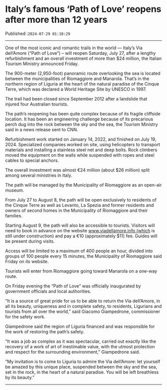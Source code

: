 # Italy’s famous ‘Path of Love’ reopens after more than 12 years

Published :`2024-07-29 01:10:29`

---

One of the most iconic and romantic trails in the world — Italy’s Via dell’Amore (“Path of Love”) – will reopen Saturday, July 27, after a lengthy refurbishment and an overall investment of more than $24 million, the Italian Tourism Ministry announced Friday.

The 900-meter (2,950-foot) panoramic route overlooking the sea is located between the municipalities of Riomaggiore and Manarola. That’s in the northern region of Liguria at the heart of the natural paradise of the Cinque Terre, which was declared a World Heritage Site by UNESCO in 1997.

The trail had been closed since September 2012 after a landslide that injured four Australian tourists.

The path’s reopening has been quite complex because of its fragile cliffside location. It has been an engineering challenge because of its precarious perch dug into the rock between the sky and the sea, the Tourism Ministry said in a news release sent to CNN.

Refurbishment work started on January 14, 2022, and finished on July 19, 2024. Specialized companies worked on site, using helicopters to transport materials and installing a stainless steel net and deep bolts. Rock climbers moved the equipment on the walls while suspended with ropes and steel cables to special anchors.

The overall investment was almost €24 million (about $26 million) split among several ministries in Italy.

The path will be managed by the Municipality of Riomaggiore as an open-air museum.

From July 27 to August 8, the path will be open exclusively to residents of the Cinque Terre as well as Levanto, La Spezia and former residents and owners of second homes in the Municipality of Riomaggiore and their families.

Starting August 9, the path will also be accessible to tourists. Visitors will need to book in advance on the website www.viadellamore.info (which is still under construction) and pay a €10 (approximately $11) fee. Guides will be present during visits.

Access will be limited to a maximum of 400 people an hour, divided into groups of 100 people every 15 minutes, the Municipality of Riomaggiore said Friday on its website.

Tourists will enter from Riomaggiore going toward Manarola on a one-way route.

On Friday evening the “Path of Love” was officially inaugurated by government officials and local authorities.

“It is a source of great pride for us to be able to return the Via dell’Amore, in all its beauty, uniqueness and in complete safety, to residents, Ligurians and tourists from all over the world,” said Giacomo Giampedrone, commissioner for the safety work.

Giampedrone said the region of Liguria financed and was responsible for the work of restoring the path’s safety.

“It was a job as complex as it was spectacular, carried out exactly like the recovery of a work of art of inestimable value, with the utmost protection and respect for the surrounding environment,” Giampedrone said.

“My invitation is to come to Liguria to admire the Via dell’Amore: let yourself be amazed by this unique place, suspended between the sky and the sea, set in the rock, in the heart of a natural paradise. You will be left breathless by its beauty.”

---

